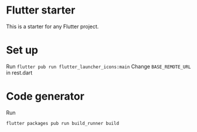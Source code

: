 # Flutter starter

This is a starter for any Flutter project.

# Set up

Run `flutter pub run flutter_launcher_icons:main`
Change `BASE_REMOTE_URL` in rest.dart

# Code generator
Run 
```
flutter packages pub run build_runner build
```
